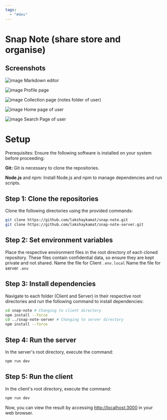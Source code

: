 ```yaml
---
tags:
  - "#dev"
---
```


# Snap Note (share store and organise)
## Screenshots
![image](https://gist.github.com/assets/93321969/e54997d3-b581-4396-a21b-0ca3f0136efe)
Markdown editor


![image](https://gist.github.com/assets/93321969/0f25586c-37d7-4501-9453-66f7c4fdb153)
Profile page


![image](https://gist.github.com/assets/93321969/5e7647fc-74a9-4f91-89f4-e080d1b6609b)
Collection page (notes folder of user)

![image](https://gist.github.com/assets/93321969/3b01467d-15e6-428d-bc45-81ab9f98af63)
Home page of user


![image](https://gist.github.com/assets/93321969/cd8a0ebf-48db-4c8f-a712-27de93c2022c)
Search Page of user

# Setup
Prerequisites:
Ensure the following software is installed on your system before proceeding:

**Git:** Git is necessary to clone the repositories.

**Node.js** and npm: Install Node.js and npm to manage dependencies and run scripts.


## Step 1: Clone the repositories
Clone the following directories using the provided commands:

```bash
git clone https://github.com/lakshaykamat/snap-note.git
git clone https://github.com/lakshaykamat/snap-note-server.git
```

## Step 2: Set environment variables
Place the respective environment files in the root directory of each cloned repository. These files contain confidential data, so ensure they are kept private and not shared.
Name the file for Client `.env.local`
Name the file for server `.env`

## Step 3: Install dependencies
Navigate to each folder (Client and Server) in their respective root directories and run the following command to install dependencies:

```bash
cd snap-note # Changing to client directory 
npm install --force
cd ../snap-note-server # Changing to server directory
npm install --force
```

## Step 4: Run the server
In the server's root directory, execute the command:

```bash
npm run dev
```

## Step 5: Run the client
In the client's root directory, execute the command:

```bash
npm run dev
```

Now, you can view the result by accessing [http://localhost:3000](http://localhost:3000) in your web browser.